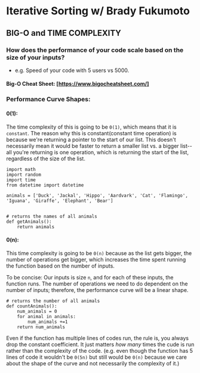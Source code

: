 # Iterative Sorting w/ Brady Fukumoto

## BIG-O and TIME COMPLEXITY
### How does the performance of your code scale based on the size of your inputs?
- e.g. Speed of your code with 5 users vs 5000. 

#### Big-O Cheat Sheet: [https://www.bigocheatsheet.com/]

### Performance Curve Shapes:

#### 0(1):

The time complexity of this is going to be `0(1)`, which means that it is `constant`. The reason why this is constant(constant time operation) is because we're returning a pointer to the start of our list. This doesn't necessarily mean it would be faster to return a smaller list vs. a bigger list--all you're returning is one operation, which is returning the start of the list, regardless of the size of the list.

    import math
    import random
    import time
    from datetime import datetime

    animals = ['Duck', 'Jackal', 'Hippo', 'Aardvark', 'Cat', 'Flamingo', 'Iguana', 'Giraffe', 'Elephant', 'Bear']


    # returns the names of all animals
    def getAnimals():
        return animals

#### 0(n):

This time complexity is going to be `0(n)` because as the list gets bigger, the number of operations get bigger, which increases the time spent running the function based on the number of inputs.

To be concise: Our inputs is size `n`, and for each of these inputs, the function runs. The number of operations we need to do dependent on the number of inputs; therefore, the performance curve will be a linear shape.

    # returns the number of all animals
    def countAnimals():
        num_animals = 0
        for animal in animals:
            num_animals +=1
        return num_animals

Even if the function has multiple lines of codes run, the rule is, you always drop the constant coefficient. It just matters *how many* times the cude is run rather than the complexity of the code. (e.g. even though the function has 5 lines of code it wouldn't be `0(5n)` but still would be `0(n)` because we care about the shape of the curve and not necessarily the complexity of it.)



